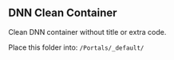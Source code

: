 ## DNN Clean Container
Clean DNN container without title or extra code.

Place this folder into:
`/Portals/_default/`
